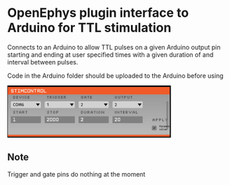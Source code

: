 # OpenEphys plugin interface to Arduino for TTL stimulation

Connects to an Arduino to allow TTL pulses on a given Arduino output pin starting and ending at user specified times with a given duration of and interval between pulses.

Code in the Arduino folder should be uploaded to the Arduino before using

![](Arduino/StimControl.png)

## Note
Trigger and gate pins do nothing at the moment
